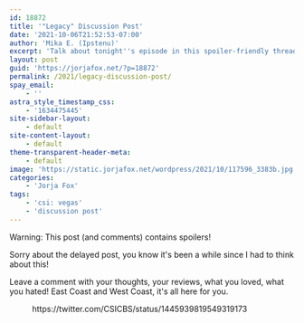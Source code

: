 ```yaml
---
id: 18872
title: '"Legacy" Discussion Post'
date: '2021-10-06T21:52:53-07:00'
author: 'Mika E. (Ipstenu)'
excerpt: 'Talk about tonight''s episode in this spoiler-friendly thread.'
layout: post
guid: 'https://jorjafox.net/?p=18872'
permalink: /2021/legacy-discussion-post/
spay_email:
    - ''
astra_style_timestamp_css:
    - '1634475445'
site-sidebar-layout:
    - default
site-content-layout:
    - default
theme-transparent-header-meta:
    - default
image: 'https://static.jorjafox.net/wordpress/2021/10/117596_3383b.jpg'
categories:
    - 'Jorja Fox'
tags:
    - 'csi: vegas'
    - 'discussion post'
---
```


<div class="wp-block-flfblocks-spoilers flf-spoiler alert alert-danger">Warning: This post (and comments) contains spoilers!</div>

Sorry about the delayed post, you know it's been a while since I had to think about this!

Leave a comment with your thoughts, your reviews, what you loved, what you hated! East Coast and West Coast, it's all here for you.

<figure class="wp-block-embed is-type-rich is-provider-twitter wp-block-embed-twitter"><div class="wp-block-embed__wrapper">
https://twitter.com/CSICBS/status/1445939819549319173
</div></figure>


